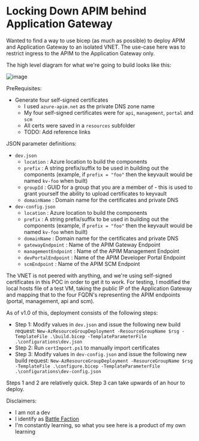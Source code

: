 # Locking Down APIM behind Application Gateway
Wanted to find a way to use bicep (as much as possible) to deploy APIM and Application Gateway to an isolated VNET.  The use-case here was to restrict ingress to the APIM to the Application Gateway only.

The high level diagram for what we're going to build looks like this:

![image](https://user-images.githubusercontent.com/16612216/170125643-570194b2-5424-429d-90a8-85910393e356.png)

PreRequisites:
- Generate four self-signed certificates
  - I used `azure-apim.net` as the private DNS zone name
  - My four self-signed certificates were for `api`, `management`, `portal` and `scm`
  - All certs were saved in a `resources` subfolder
  - TODO: Add reference links

JSON parameter definitions:
- `dev.json`
  - `location`   : Azure location to build the components
  - `prefix`     : A string prefix/suffix to be used in building out the components (example, if `prefix = "foo"` then the keyvault would be named `kv-foo` when built)
  - `groupId`    : GUID for a group that you are a member of - this is used to grant yourself the ability to upload certificates to keyvault
  - `domainName` : Domain name for the certificates and private DNS
- `dev-config.json`
  - `location`   : Azure location to build the components
  - `prefix`     : A string prefix/suffix to be used in building out the components (example, if `prefix = "foo"` then the keyvault would be named `kv-foo` when built)
  - `domainName` : Domain name for the certificates and private DNS
  - `gatewayEndpoint` : Name of the APIM Gateway Endpoint
  - `managementEndpoint` : Name of the APIM Management Endpoint
  - `devPortalEndpoint` : Name of the APIM Developer Portal Endpoint
  - `scmEndpoint` : Name of the APIM SCM Endpoint


The VNET is not peered with anything, and we're using self-signed certificates in this POC in order to get it to work.  For testing, I modified the local hosts file of a test VM, taking the public IP of the Application Gateway and mapping that to the four FQDN's representing the APIM endpoints (portal, management, api and scm).

As of v1.0 of this, deployment consists of the following steps:
- Step 1: Modify values in `dev.json` and issue the following new build request: `New-AzResourceGroupDeployment -ResourceGroupName $rsg -TemplateFile .\build.bicep -TemplateParameterFile .\configurations\dev.json`
- Step 2: Run `certImport.ps1` to manually import certificates
- Step 3: Modify values in `dev-config.json` and issue the following new build request: `New-AzResourceGroupDeployment -ResourceGroupName $rsg -TemplateFile .\configure.bicep -TemplateParameterFile .\configurations\dev-config.json`

Steps 1 and 2 are relatively quick.  Step 3 can take upwards of an hour to deploy.


Disclaimers:
- I am not a dev
- I identify as [Battle Faction](https://ironscripter.us/factions/)
- I'm constantly learning, so what you see here is a product of my own learning
